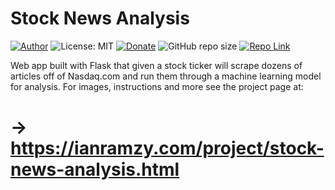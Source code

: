 # Stock News Analysis
[![Author](https://img.shields.io/badge/Author-ianramzy-brightgreen.svg)](https://ianramzy.com)
![License: MIT](https://img.shields.io/badge/License-MIT-yellow.svg) 
[![Donate](https://img.shields.io/badge/Donate-PayPal-brightgreen.svg)](https://paypal.me/ianramzy)
![GitHub repo size](https://img.shields.io/github/repo-size/ianramzy/StockNewsAnalysis.svg)
[![Repo Link](https://img.shields.io/badge/Repo-Link-black.svg)](https://github.com/ianramzy/stock-news-analysis)

Web app built with Flask that given a stock ticker will scrape dozens of articles off of Nasdaq.com and run them through a machine learning model for analysis.
For images, instructions and more see the project page at:
# → https://ianramzy.com/project/stock-news-analysis.html
